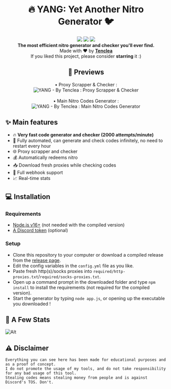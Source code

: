 <h1 align="center">🔥 YANG: Yet Another Nitro Generator 🐦</h1>

<p align="center">
  <a href="https://github.com/Tenclea/YANG/"><img src="https://img.shields.io/github/last-commit/tenclea/yang?style=flat" /></a>
  <a href="https://github.com/Tenclea/YANG/stargazers"><img src="https://img.shields.io/github/stars/Tenclea/YANG?style=flat" /></a>
  <a href="https://github.com/Tenclea/YANG"><img src="https://visitor-badge.laobi.icu/badge?page_id=tenclea.YANG" /></a>
 
  <br>
  <b>The most efficient nitro generator and checker you'll ever find.</b><br>
  Made with ❤ by <b><a href="https://github.com/tenclea">Tenclea</a></b>
  <br>
  If you liked this project, please consider <b>starring</b> it :)
</p>

<h2 align="center">👀 Previews</h2>

<p align="center">
   • Proxy Scrapper & Checker : <br>
   <img src="https://i.imgur.com/PQElB3e.png" title="YANG - By Tenclea : Proxy Scrapper & Checker"/>
   <br><br>
   • Main Nitro Codes Generator : <br>
   <img src="https://i.imgur.com/4QlDMU9.png" title="YANG - By Tenclea : Main Nitro Codes Generator"/>
</p>

## ✨ Main features

* 🔥 **Very fast code generator and checker (2000 attempts/minute)**
* 🤖 Fully automated, can generate and check codes infinitely, no need to restart every hour
* 🌐 Proxy scrapper and checker
* 💰 Automatically redeems nitro
* 📥 Download fresh proxies while checking codes
* 🔔 Full webhook support
* 📈 Real-time stats

## 💻 Installation

### Requirements

* [Node.js v16+](https://nodejs.org/en/) (not needed with the compiled version)
* [A Discord token](https://github.com/Tyrrrz/DiscordChatExporter/wiki/Obtaining-Token-and-Channel-IDs#how-to-get-a-user-token) (optional)

### Setup
* Clone this repository to your computer or download a compiled release from the [release page](https://github.com/Tenclea/YANG/releases).
* Edit the config variables in the `config.yml` file as you like.
* Paste fresh http(s)/socks proxies into `required/http-proxies.txt`/`required/socks-proxies.txt`.
* Open up a command prompt in the downloaded folder and type `npm install` to install the requirements (not required for the compiled version).
* Start the generator by typing `node app.js`, or opening up the executable you downloaded !

## 📝 A Few Stats
![Alt](https://repobeats.axiom.co/api/embed/13c3726d8a52485e2909772a033ef3ccc013a19f.svg "Repobeats analytics image")

## ⚠ Disclaimer

`Everything you can see here has been made for educational purposes and as a proof of concept.`  
`I do not promote the usage of my tools, and do not take responsibility for any bad usage of this tool.`  
`Stealing codes means stealing money from people and is against Discord's TOS. Don't.`

